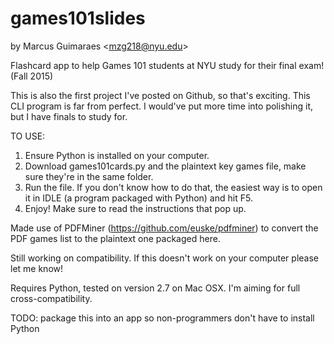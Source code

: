 # games101slides
by Marcus Guimaraes \<mzg218@nyu.edu\> 

Flashcard app to help Games 101 students at NYU study for their final exam!  (Fall 2015)

This is also the first project I've posted on Github, so that's exciting.
This CLI program is far from perfect.  I would've put more time into polishing it, but I have finals to study for.

TO USE:
1. Ensure Python is installed on your computer.
2. Download games101cards.py and the plaintext key games file, make sure they're in the same folder.
3. Run the file.  If you don't know how to do that, the easiest way is to open it in IDLE (a program packaged with Python) and hit F5.
4. Enjoy!  Make sure to read the instructions that pop up.

Made use of PDFMiner (https://github.com/euske/pdfminer) to convert the PDF games list to the plaintext one packaged here.

Still working on compatibility.  If this doesn't work on your computer please let me know!

Requires Python, tested on version 2.7 on Mac OSX.  I'm aiming for full cross-compatibility.

TODO: package this into an app so non-programmers don't have to install Python
